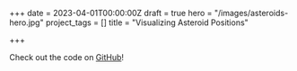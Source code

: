 +++
date = 2023-04-01T00:00:00Z
draft = true
hero = "/images/asteroids-hero.jpg"
project_tags = []
title = "Visualizing Asteroid Positions"

+++

Check out the code on [GitHub](https://github.com/olincollege/scicomp-p3-collisions-in-space)!